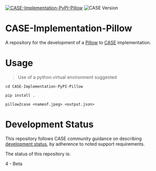 [![CASE-Implementation-PyPI-Pillow](https://github.com/casework/CASE-Implementation-PyPI-Pillow/actions/workflows/python-package.yml/badge.svg)](https://github.com/casework/CASE-Implementation-PyPI-Pillow/actions/workflows/python-package.yml)
![CASE Version](https://img.shields.io/badge/CASE%20Version-1.1.0-brightgreen)

# CASE-Implementation-Pillow
A repository for the development of a [Pillow](https://pypi.org/project/Pillow/) to [CASE](https://caseontology.org) implementation.

# Usage
> Use of a python virtual environment suggested

```cd CASE-Implementation-PyPI-Pillow```

```pip install .```

```pillow2case <nameof.jpeg> <output.json>```
# Development Status
This repository follows CASE community guidance on describing [development status](https://caseontology.org/resources/github_policies.html#development-statuses), by adherence to noted support requirements.

The status of this repository is:

4 - Beta
